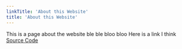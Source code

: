 ```yaml
---
linkTitle: 'About this Website'
title: 'About this Website'
---
```


This is a page about the website ble ble bloo bloo Here is a link I think [Source Code](https://github.com/tvanier2153/Personal_Website_Using_Next)